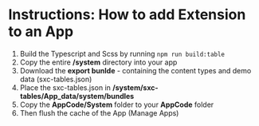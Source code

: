# Instructions: How to add Extension to an App

1. Build the Typescript and Scss by running `npm run build:table `
1. Copy the entire **/system** directory into your app
1. Download the **export bunlde** - containing the content types and demo data (sxc-tables.json)
1. Place the sxc-tables.json in **/system/sxc-tables/App_data/system/bundles**
1. Copy the **AppCode/System** folder to your **AppCode** folder
1. Then flush the cache of the App (Manage Apps)
